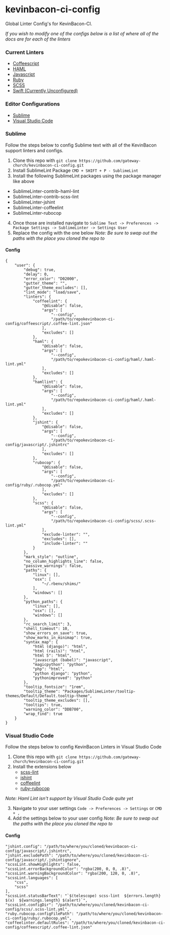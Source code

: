 # kevinbacon-ci-config
Global Linter Config's for KevinBacon-CI.

_If you wish to modify one of the configs below is a list of where all of the docs are for each of the linters_

### Current Linters
- [Coffeescript](http://www.coffeelint.org/)
- [HAML](https://github.com/brigade/haml-lint)
- [Javascript](http://jshint.com/)
- [Ruby](https://github.com/bbatsov/rubocop)
- [SCSS](https://github.com/brigade/scss-lint)
- [Swift (Currently Unconfigured)](https://github.com/realm/SwiftLint)

### Editor Configurations
- [Sublime](https://www.sublimetext.com/3)
- [Visual Studio Code](https://code.visualstudio.com/download)

### Sublime
Follow the steps below to config Sublime text with all of the KevinBacon support linters and configs.
1. Clone this repo with `git clone https://github.com/gateway-church/kevinbacon-ci-config.git`
2. Install SublimeLint Package `CMD + SHIFT + P - SublimeLint`
3. Install the following SublimeLint packages using the package manager like above
  - SublimeLinter-contrib-haml-lint
  - SublimeLinter-contrib-scss-lint
  - SublimeLinter-jshint
  - SublimeLinter-coffeelint
  - SublimeLinter-rubocop
4. Once those are installed navigate to `Sublime Text -> Preferences -> Package Settings -> SublimeLinter -> Settings User`
5. Replace the config with the one below _Note: Be sure to swap out the paths with the place you cloned the repo to_

#### Config
```
{
    "user": {
        "debug": true,
        "delay": 0,
        "error_color": "D02000",
        "gutter_theme": "",
        "gutter_theme_excludes": [],
        "lint_mode": "load/save",
        "linters": {
            "coffeelint": {
                "@disable": false,
                "args": [
                    "--config",
                    "/path/to/repokevinbacon-ci-config/coffeescript/.coffee-lint.json"
                ],
                "excludes": []
            },
            "haml": {
                "@disable": false,
                "args": [
                    "--config",
                    "/path/to/repokevinbacon-ci-config/haml/.haml-lint.yml"
                ],
                "excludes": []
            },
            "hamllint": {
                "@disable": false,
                "args": [
                    "--config",
                    "/path/to/repokevinbacon-ci-config/haml/.haml-lint.yml"
                ],
                "excludes": []
            },
            "jshint": {
                "@disable": false,
                "args": [
                    "--config",
                    "/path/to/repokevinbacon-ci-config/javascript/.jshintrc"
                ],
                "excludes": []
            },
            "rubocop": {
                "@disable": false,
                "args": [
                    "--config",
                    "/path/to/repokevinbacon-ci-config/ruby/.rubocop.yml"
                ],
                "excludes": []
            },
            "scss": {
                "@disable": false,
                "args": [
                    "--config",
                    "/path/to/repokevinbacon-ci-config/scss/.scss-lint.yml"
                ],
                "exclude-linter": "",
                "excludes": [],
                "include-linter": ""
            }
        },
        "mark_style": "outline",
        "no_column_highlights_line": false,
        "passive_warnings": false,
        "paths": {
            "linux": [],
            "osx": [
                "~/.rbenv/shims/"
            ],
            "windows": []
        },
        "python_paths": {
            "linux": [],
            "osx": [],
            "windows": []
        },
        "rc_search_limit": 3,
        "shell_timeout": 10,
        "show_errors_on_save": true,
        "show_marks_in_minimap": true,
        "syntax_map": {
            "html (django)": "html",
            "html (rails)": "html",
            "html 5": "html",
            "javascript (babel)": "javascript",
            "magicpython": "python",
            "php": "html",
            "python django": "python",
            "pythonimproved": "python"
        },
        "tooltip_fontsize": "1rem",
        "tooltip_theme": "Packages/SublimeLinter/tooltip-themes/Default/Default.tooltip-theme",
        "tooltip_theme_excludes": [],
        "tooltips": true,
        "warning_color": "DDB700",
        "wrap_find": true
    }
}
```

### Visual Studio Code
Follow the steps below to config KevinBacon Linters in Visual Studio Code
1. Clone this repo with `git clone https://github.com/gateway-church/kevinbacon-ci-config.git`
2. Install the extensions below 
    - [scss-lint](https://marketplace.visualstudio.com/items?itemName=adamwalzer.scss-lint)
    - [jshint](https://marketplace.visualstudio.com/items?itemName=dbaeumer.jshint)
    - [coffeelint](https://marketplace.visualstudio.com/items?itemName=lkytal.coffeelinter)
    - [ruby-rubocop](https://marketplace.visualstudio.com/items?itemName=misogi.ruby-rubocop)

_Note: Haml Lint isn't support by Visual Studio Code quite yet_

3. Navigate to your user settings `Code -> Preferences -> Settings` or `CMD + ,`
4. Add the settings below to your user config _Note: Be sure to swap out the paths with the place you cloned the repo to_

#### Config
```
"jshint.config": "/path/to/where/you/cloned/kevinbacon-ci-config/javascript/.jshintrc",
"jshint.excludePath": "/path/to/where/you/cloned/kevinbacon-ci-config/javascript/.jshintignore",
"scssLint.showHighlights": false,
"scssLint.errorBackgroundColor": "rgba(200, 0, 0, .8)",
"scssLint.warningBackgroundColor": "rgba(200, 120, 0, .8)",
"scssLint.languages": [
    "css",
    "scss"
],
"scssLint.statusBarText": "`$(telescope) scss-lint  ${errors.length} $(x)  ${warnings.length} $(alert)`",
"scssLint.configDir": "/path/to/where/you/cloned/kevinbacon-ci-config/scss/.scss-lint.yml",
"ruby.rubocop.configFilePath": "/path/to/where/you/cloned/kevinbacon-ci-config/ruby/.rubocop.yml",
"coffeelinter.defaultRules": "/path/to/where/you/cloned/kevinbacon-ci-config/coffeescript/.coffee-lint.json"

```
